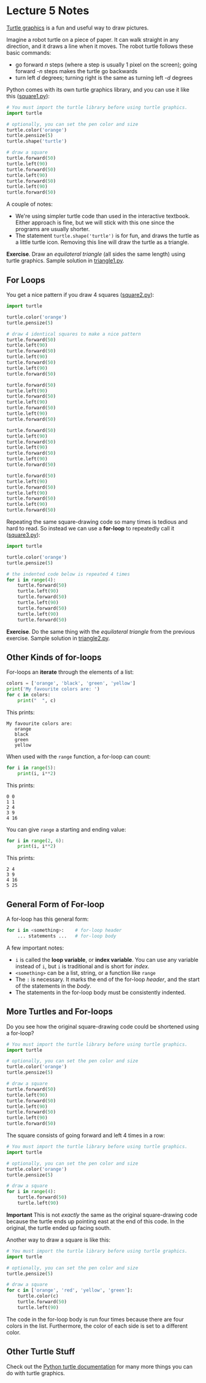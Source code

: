# Lecture 5 Notes

[Turtle graphics](https://en.wikipedia.org/wiki/Turtle_graphics) is a fun and
useful way to draw pictures.

Imagine a robot turtle on a piece of paper. It can walk straight in any
direction, and it draws a line when it moves. The robot turtle follows these
basic commands:

- go forward *n* steps (where a step is usually 1 pixel on the screen); going
  forward *-n* steps makes the turtle go backwards
- turn left *d* degrees; turning right is the same as turning left *-d*
  degrees

Python comes with its own turtle graphics library, and you can use it like
this ([square1.py](square1.py)):

```python
# You must import the turtle library before using turtle graphics.
import turtle

# optionally, you can set the pen color and size
turtle.color('orange')
turtle.pensize(5)
turtle.shape('turtle')

# draw a square
turtle.forward(50)
turtle.left(90)
turtle.forward(50)
turtle.left(90)
turtle.forward(50)
turtle.left(90)
turtle.forward(50)
```

A couple of notes:

- We're using simpler turtle code than used in the interactive textbook.
  Either approach is fine, but we will stick with this one since the programs
  are usually shorter.
- The statement `turtle.shape('turtle')` is for fun, and draws the turtle as a
  little turtle icon. Removing this line will draw the turtle as a triangle.

**Exercise**. Draw an *equilateral triangle* (all sides the same length) using
turtle graphics. Sample solution in [triangle1.py](triangle1.py).


## For Loops

You get a nice pattern if you draw 4 squares ([square2.py](square2.py)):

```python
import turtle

turtle.color('orange')
turtle.pensize(5)

# draw 4 identical squares to make a nice pattern
turtle.forward(50)
turtle.left(90)
turtle.forward(50)
turtle.left(90)
turtle.forward(50)
turtle.left(90)
turtle.forward(50)

turtle.forward(50)
turtle.left(90)
turtle.forward(50)
turtle.left(90)
turtle.forward(50)
turtle.left(90)
turtle.forward(50)

turtle.forward(50)
turtle.left(90)
turtle.forward(50)
turtle.left(90)
turtle.forward(50)
turtle.left(90)
turtle.forward(50)

turtle.forward(50)
turtle.left(90)
turtle.forward(50)
turtle.left(90)
turtle.forward(50)
turtle.left(90)
turtle.forward(50)
```

Repeating the same square-drawing code so many times is tedious and hard to
read. So instead we can use a **for-loop** to repeatedly call it
([square3.py](square3.py)):

```python
import turtle

turtle.color('orange')
turtle.pensize(5)

# the indented code below is repeated 4 times
for i in range(4):
    turtle.forward(50)
    turtle.left(90)
    turtle.forward(50)
    turtle.left(90)
    turtle.forward(50)
    turtle.left(90)
    turtle.forward(50)
```

**Exercise**. Do the same thing with the *equilateral triangle* from the
previous exercise. Sample solution in [triangle2.py](triangle2.py).


## Other Kinds of for-loops

For-loops an **iterate** through the elements of a list:

```python
colors = ['orange', 'black', 'green', 'yellow']
print('My favourite colors are: ')
for c in colors:
    print("  ", c)
```

This prints:

```
My favourite colors are: 
   orange
   black
   green
   yellow
```

When used with the `range` function, a for-loop can count:

```python
for i in range(5):
    print(i, i**2)
```

This prints:

```
0 0
1 1
2 4
3 9
4 16
```

You can give `range` a starting and ending value:

```python
for i in range(2, 6):
    print(i, i**2)
```

This prints:

```
2 4
3 9
4 16
5 25
```

## General Form of For-loop

A for-loop has this general form:

```python
for i in <something>:    # for-loop header
    ... statements ...   # for-loop body
```

A few important notes:

- `i` is called the **loop variable**, or **index variable**. You can use any
  variable instead of `i`, but `i` is traditional and is short for *index*.
- `<something>` can be a list, string, or a function like `range`
- The `:` is necessary. It marks the end of the for-loop *header*, and the start
  of the statements in the *body*.
- The statements in the for-loop body must be consistently indented.


## More Turtles and For-loops

Do you see how the original square-drawing code could be shortened using a
for-loop?

```python
# You must import the turtle library before using turtle graphics.
import turtle

# optionally, you can set the pen color and size
turtle.color('orange')
turtle.pensize(5)

# draw a square
turtle.forward(50)
turtle.left(90)
turtle.forward(50)
turtle.left(90)
turtle.forward(50)
turtle.left(90)
turtle.forward(50)
```

The square consists of going forward and left 4 times in a row:

```python
# You must import the turtle library before using turtle graphics.
import turtle

# optionally, you can set the pen color and size
turtle.color('orange')
turtle.pensize(5)

# draw a square
for i in range(4):
    turtle.forward(50)
    turtle.left(90)
```

**Important** This is not *exactly* the same as the original square-drawing
code because the turtle ends up pointing east at the end of this code. In the
original, the turtle ended up facing south.

Another way to draw a square is like this:

```python
# You must import the turtle library before using turtle graphics.
import turtle

# optionally, you can set the pen color and size
turtle.pensize(5)

# draw a square
for c in ['orange', 'red', 'yellow', 'green']:
    turtle.color(c)
    turtle.forward(50)
    turtle.left(90)
```

The code in the for-loop body is run four times because there are four colors
in the list. Furthermore, the color of each side is set to a different color.


## Other Turtle Stuff

Check out the [Python turtle
documentation](https://docs.python.org/3/library/turtle.html) for many more
things you can do with turtle graphics.
